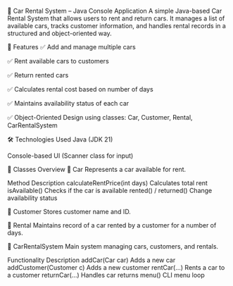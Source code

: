 🚗 Car Rental System – Java Console Application
A simple Java-based Car Rental System that allows users to rent and return cars. It manages a list of available cars, tracks customer information, and handles rental records in a structured and object-oriented way.

📌 Features
✅ Add and manage multiple cars

✅ Rent available cars to customers

✅ Return rented cars

✅ Calculates rental cost based on number of days

✅ Maintains availability status of each car

✅ Object-Oriented Design using classes: Car, Customer, Rental, CarRentalSystem

🛠️ Technologies Used
Java (JDK 21)

Console-based UI (Scanner class for input)

🧾 Classes Overview
🔹 Car
Represents a car available for rent.

Method	Description
calculateRentPrice(int days)	Calculates total rent
isAvailable()	Checks if the car is available
rented() / returned()	Change availability status

🔹 Customer
Stores customer name and ID.

🔹 Rental
Maintains record of a car rented by a customer for a number of days.

🔹 CarRentalSystem
Main system managing cars, customers, and rentals.

Functionality	Description
addCar(Car car)	Adds a new car
addCustomer(Customer c)	Adds a new customer
rentCar(...)	Rents a car to a customer
returnCar(...)	Handles car returns
menu()	CLI menu loop


